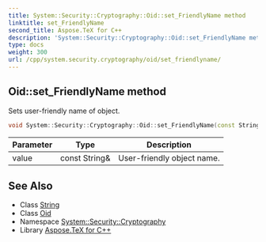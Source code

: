 ```yaml
---
title: System::Security::Cryptography::Oid::set_FriendlyName method
linktitle: set_FriendlyName
second_title: Aspose.TeX for C++
description: 'System::Security::Cryptography::Oid::set_FriendlyName method. Sets user-friendly name of object in C++.'
type: docs
weight: 300
url: /cpp/system.security.cryptography/oid/set_friendlyname/
---
```

## Oid::set_FriendlyName method


Sets user-friendly name of object.

```cpp
void System::Security::Cryptography::Oid::set_FriendlyName(const String &value)
```


| Parameter | Type | Description |
| --- | --- | --- |
| value | const String\& | User-friendly object name. |

## See Also

* Class [String](../../../system/string/)
* Class [Oid](../)
* Namespace [System::Security::Cryptography](../../)
* Library [Aspose.TeX for C++](../../../)
